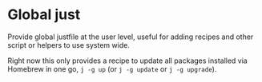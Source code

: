 # Global just

Provide global justfile at the user level, useful for adding recipes and other
script or helpers to use system wide.

Right now this only provides a recipe to update all packages installed via
Homebrew in one go, `j -g up` (or `j -g update` or `j -g upgrade`).
